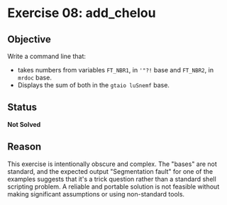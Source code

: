 # Exercise 08: add_chelou

## Objective

Write a command line that:
- takes numbers from variables `FT_NBR1`, in `'"?!` base and `FT_NBR2`, in `mrdoc` base.
- Displays the sum of both in the `gtaio luSnemf` base.

## Status

**Not Solved**

## Reason

This exercise is intentionally obscure and complex. The "bases" are not standard, and the expected output "Segmentation fault" for one of the examples suggests that it's a trick question rather than a standard shell scripting problem. A reliable and portable solution is not feasible without making significant assumptions or using non-standard tools.

